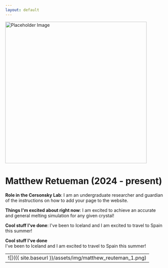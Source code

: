 ```yaml
---
layout: default
---
```


<head>
<style>
.profile-container {
 display: flex;
 flex-direction: row;
 flex-wrap: wrap;
 justify-content: center;
 align-items: center;
 gap: 15px 15px;
 max-width: 100%;
 margin-left: auto;
 margin-right: auto;
 margin-top: 20px;
 margin-bottom: 20px;
}
.extra {
 object-fit: cover;
 text-align: center;
 max-width: 20em;
 max-height: 24em;
}
.profile {
 width: 32em;
 height: 32em;
 object-fit: cover;
}

@media print, screen and (max-width: 720px) {
 .profile {
  width: 100%;
 }
}

</style>
</head>

<!-- Replace `example_student` with your name -->
<img src="{{ site.baseurl }}/assets/img/matthew_reuteman.png" alt="Placeholder Image" class="center profile">

<!-- Replace `Example Student` with your name and include your start date-->
# **Matthew Retueman (2024 - present)**

<!-- Choose your title -- feel free to be professionally silly -->
**Role in the Cersonsky Lab**: I am an undergraduate researcher and guardian of the instructions on how to add your page to the website.

<!-- Name at least one research topic amongst this list -->
**Things I'm excited about right now**: I am excited to achieve an accurate and general melting simulation for any given crystal!

<!-- Ultimately, we'll use this section to
     include papers and talks, and contributions
     But for now put whatever you want -->
**Cool stuff I've done**: I've been to Iceland and I am excited to travel to Spain this summer!

**Cool stuff I've done**\
I've been to Iceland and I am excited to travel to Spain this summer!

<!-- If you have photos you would like to exhibit,
     save them as `/assets/member_images/your_name_photo_#.png`
     and replace example_student below -->

|      |
|:----:|
|![]({{ site.baseurl }}/assets/img/matthew_reuteman_1.png) | ![]({{ site.baseurl }}/assets/img/matthew_reuteman_2.png) |
